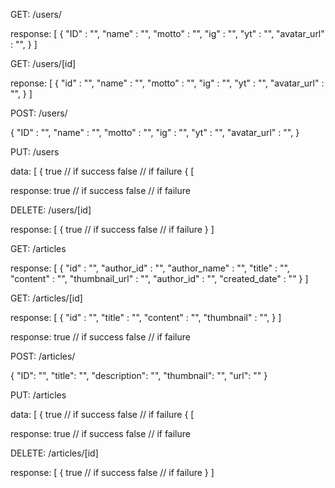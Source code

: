GET: /users/

response:
[
{
   "ID"            : "",
    "name"          : "",
    "motto"         : "",
    "ig"        : "",
    "yt"        : "",
    "avatar_url"    : "",
 }
 ]

GET: /users/[id]

reponse:
[
{
    "id"            : "",
    "name"          : "",
    "motto"         : "",
    "ig"        : "",
    "yt"        : "",
    "avatar_url"    : "",
}
]

POST: /users/

{
    "ID"            : "",
    "name"          : "",
    "motto"         : "",
    "ig"        : "",
    "yt"        : "",
    "avatar_url"    : "",
}

PUT: /users

data:
[
{
true    // if success
false   // if failure
{
[

response:
true    // if success
false   // if failure

DELETE: /users/[id]

response:
[
{
true    // if success
false   // if failure
}
]

GET: /articles

response:
[
{
        "id"            : "",
        "author_id"     : "",
        "author_name"   : "",
        "title"         : "",
        "content"       : "",
        "thumbnail_url" : "",
        "author_id"     : "",
        "created_date"  : ""
}
]


GET: /articles/[id]

response:
[
{
    "id"            : "",
    "title"         : "",
    "content"       : "",
    "thumbnail" : "",
}
]


response:
true    // if success
false   // if failure

POST: /articles/

{
"ID":           "",
"title":        "",
"description":  "",
"thumbnail":    "",
"url":          ""
}

PUT: /articles

data:
[
{
true    // if success
false   // if failure
{
[

response:
true    // if success
false   // if failure

DELETE: /articles/[id]

response:
[
{
true    // if success
false   // if failure
}
]

